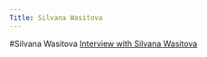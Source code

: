 ```yaml
---
Title: Silvana Wasitova
---
```

#Silvana Wasitova
[Interview with Silvana Wasitova](%base_url%/wiki/projects/bachelorsprojects/Agility/SilvanaWasitova/interviewSilvanaWasitova?_k=NsQaQKv5)
